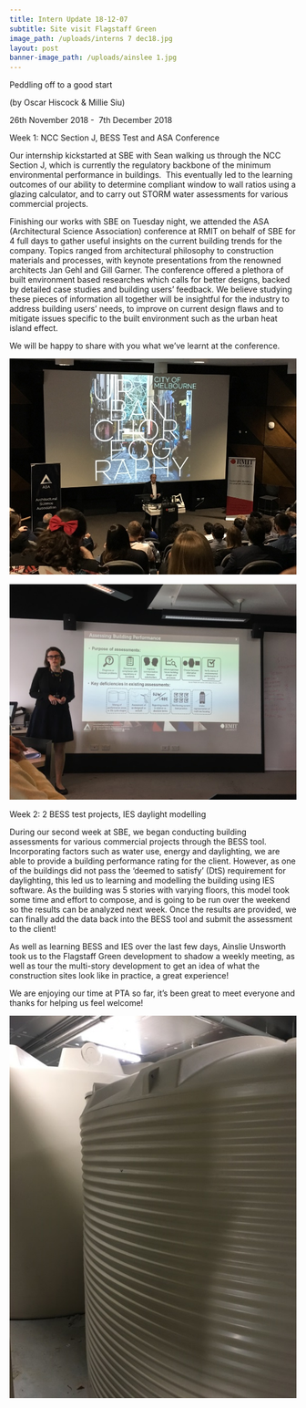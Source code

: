 ```yaml
---
title: Intern Update 18-12-07
subtitle: Site visit Flagstaff Green
image_path: /uploads/interns 7 dec18.jpg
layout: post
banner-image_path: /uploads/ainslee 1.jpg
---
```


Peddling off to a good start 

(by Oscar Hiscock & Millie Siu)

26th November 2018 -  7th December 2018

Week 1: NCC Section J, BESS Test and ASA Conference

Our internship kickstarted at SBE with Sean walking us through the NCC Section J, which is currently the regulatory backbone of the minimum environmental performance in buildings.  This eventually led to the learning outcomes of our ability to determine compliant window to wall ratios using a glazing calculator, and to carry out STORM water assessments for various commercial projects.

Finishing our works with SBE on Tuesday night, we attended the ASA (Architectural Science Association) conference at RMIT on behalf of SBE for 4 full days to gather useful insights on the current building trends for the company. Topics ranged from architectural philosophy to construction materials and processes, with keynote presentations from the renowned architects Jan Gehl and Gill Garner. The conference offered a plethora of built environment based researches which calls for better designs, backed by detailed case studies and building users’ feedback. We believe studying these pieces of information all together will be insightful for the industry to address building users’ needs, to improve on current design flaws and to mitigate issues specific to the built environment such as the urban heat island effect.

We will be happy to share with you what we’ve learnt at the conference.

![](/uploads/jahn-1.jpg)

![](/uploads/gill-1.jpg)

Week 2: 2 BESS test projects, IES daylight modelling

During our second week at SBE, we began conducting building assessments for various commercial projects through the BESS tool. Incorporating factors such as water use, energy and daylighting, we are able to provide a building performance rating for the client. However, as one of the buildings did not pass the ‘deemed to satisfy’ (DtS) requirement for daylighting, this led us to learning and modelling the building using IES software. As the building was 5 stories with varying floors, this model took some time and effort to compose, and is going to be run over the weekend so the results can be analyzed next week. Once the results are provided, we can finally add the data back into the BESS tool and submit the assessment to the client!

As well as learning BESS and IES over the last few days, Ainslie Unsworth took us to the Flagstaff Green development to shadow a weekly meeting, as well as tour the multi-story development to get an idea of what the construction sites look like in practice, a great experience!

We are enjoying our time at PTA so far, it’s been great to meet everyone and thanks for helping us feel welcome!

![](/uploads/w-tanks-1-1.jpg)